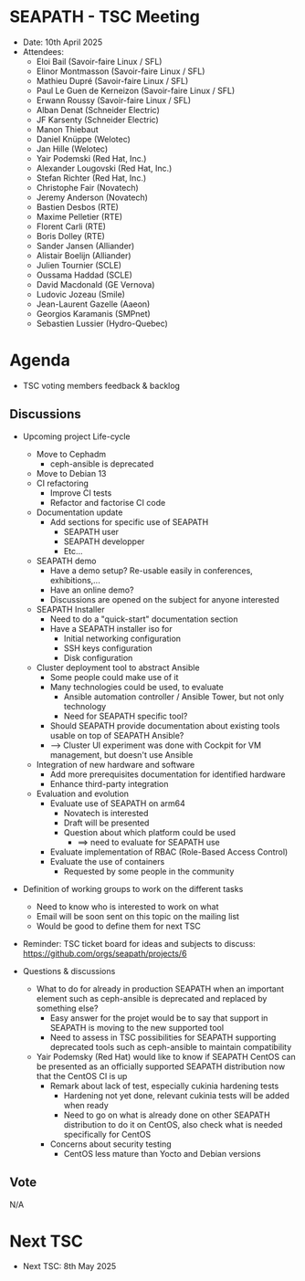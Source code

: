 # SEAPATH - TSC Meeting
 
- Date: 10th April 2025
- Attendees:
	- Eloi Bail (Savoir-faire Linux / SFL)
	- Elinor Montmasson (Savoir-faire Linux / SFL)
	- Mathieu Dupré (Savoir-faire Linux / SFL)	
	- Paul Le Guen de Kerneizon (Savoir-faire Linux / SFL)
	- Erwann Roussy (Savoir-faire Linux / SFL)
	- Alban Denat (Schneider Electric)
	- JF Karsenty (Schneider Electric)
	- Manon Thiebaut
	- Daniel Knüppe (Welotec)
	- Jan Hille (Welotec)
	- Yair Podemski (Red Hat, Inc.)
	- Alexander Lougovski (Red Hat, Inc.)
	- Stefan Richter (Red Hat, Inc.)
	- Christophe Fair (Novatech)
	- Jeremy Anderson (Novatech)
	- Bastien Desbos (RTE)
	- Maxime Pelletier (RTE)
	- Florent Carli (RTE)
	- Boris Dolley (RTE)
	- Sander Jansen (Alliander)
	- Alistair Boelijn (Alliander)
	- Julien Tournier (SCLE)
	- Oussama Haddad (SCLE)
	- David Macdonald (GE Vernova)
	- Ludovic Jozeau (Smile)
	- Jean-Laurent Gazelle (Aaeon)
	- Georgios Karamanis (SMPnet)
	- Sebastien Lussier (Hydro-Quebec)

# Agenda

- TSC voting members feedback & backlog

## Discussions

- Upcoming project Life-cycle
	- Move to Cephadm
		- ceph-ansible is deprecated
	- Move to Debian 13
	- CI refactoring
		- Improve CI tests
		- Refactor and factorise CI code
	- Documentation update
		- Add sections for specific use of SEAPATH
			- SEAPATH user
			- SEAPATH developper
			- Etc...
	- SEAPATH demo
		- Have a demo setup? Re-usable easily in conferences, exhibitions,...
		- Have an online demo?
		- Discussions are opened on the subject for anyone interested
	- SEAPATH Installer
		- Need to do a "quick-start" documentation section
		- Have a SEAPATH installer iso for
			- Initial networking configuration
			- SSH keys configuration
			- Disk configuration
	- Cluster deployment tool to abstract Ansible
		- Some people could make use of it
		- Many technologies could be used, to evaluate
			- Ansible automation controller / Ansible Tower, but not only technology
			- Need for SEAPATH specific tool?
		- Should SEAPATH provide documentation about existing tools usable on top of SEAPATH Ansible?
		- --> Cluster UI experiment was done with Cockpit for VM management, but doesn't use Ansible
	- Integration of new hardware and software
		- Add more prerequisites documentation for identified hardware
		- Enhance third-party integration
	- Evaluation and evolution
		- Evaluate use of SEAPATH on arm64
			- Novatech is interested
			- Draft will be presented
			- Question about which platform could be used
				- ==> need to evaluate for SEAPATH use
		- Evaluate implementation of RBAC (Role-Based Access Control)
		- Evaluate the use of containers
			- Requested by some people in the community
- Definition of working groups to work on the different tasks
	- Need to know who is interested to work on what
	- Email will be soon sent on this topic on the mailing list
	- Would be good to define them for next TSC
- Reminder: TSC ticket board for ideas and subjects to discuss: https://github.com/orgs/seapath/projects/6

- Questions & discussions
	- What to do for already in production SEAPATH when an important element such as ceph-ansible is deprecated and replaced by something else?
		- Easy answer for the projet would be to say that support in SEAPATH is moving to the new supported tool
		- Need to assess in TSC possibilities for SEAPATH supporting deprecated tools such as ceph-ansible to maintain compatibility
	- Yair Podemsky (Red Hat) would like to know if SEAPATH CentOS can be presented as an officially supported SEAPATH distribution now that the CentOS CI is up
		- Remark about lack of test, especially cukinia hardening tests
			- Hardening not yet done, relevant cukinia tests will be added when ready
			- Need to go on what is already done on other SEAPATH distribution to do it on CentOS, also check what is needed specifically for CentOS
		- Concerns about security testing
			- CentOS less mature than Yocto and Debian versions

## Vote

N/A

# Next TSC

- Next TSC: 8th May 2025